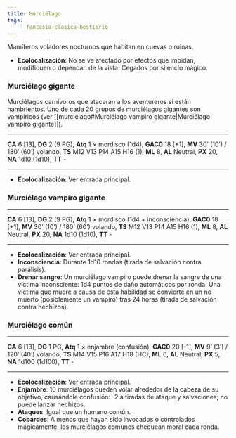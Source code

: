 ```yaml
---
title: Murciélago
tags:
    - fantasia-clasica-bestiario
---
```

Mamíferos voladores nocturnos que habitan en cuevas o ruinas.
- **Ecolocalización**: No se ve afectado por efectos que impidan, modifiquen o dependan de la vista. Cegados por silencio mágico.

### Murciélago gigante
Murciélagos carnívoros que atacarán a los aventureros si están hambrientos. Uno de cada 20 grupos de murciélagos gigantes son vampíricos (ver [[murcielago#Murciélago vampiro gigante|Murciélago vampiro gigante]]).
___
**CA** 6 [13], **DG** 2 (9 PG), **Atq** 1 × mordisco (1d4), **GAC0** 18 [+1], **MV** 30’ (10’) / 180’ (60’) volando, **TS** M12 V13 P14 A15 H16 (1), **ML** 8, **AL** Neutral, **PX** 20, **NA** 1d10 (1d10), **TT** -
___
- **Ecolocalización**: Ver entrada principal.
 
### Murciélago vampiro gigante
___
**CA** 6 [13], **DG** 2 (9 PG), **Atq** 1 × mordisco (1d4 + inconsciencia), **GAC0** 18 [+1], **MV** 30’ (10’) / 180’ (60’) volando, **TS** M12 V13 P14 A15 H16 (1), **ML** 8, **AL** Neutral, **PX** 20, **NA** 1d10 (1d10), **TT** -
___
- **Ecolocalización**: Ver entrada principal.
- **Inconsciencia**: Durante 1d10 rondas (tirada de salvación contra parálisis).
- **Drenar sangre**: Un murciélago vampiro puede drenar la sangre de una víctima inconsciente: 1d4 puntos de daño automáticos por ronda. Una víctima que muere a causa de esta habilidad se convierte en un no muerto (posiblemente un vampiro) tras 24 horas (tirada de salvación contra hechizos).

### Murciélago común
___
**CA** 6 [13], **DG** 1 PG, **Atq** 1 × enjambre (confusión), **GAC0** 20 [-1], **MV** 9’ (3’) / 120’ (40’) volando, **TS** M14 V15 P16 A17 H18 (HC), **ML** 6, **AL** Neutral, **PX** 5, **NA** 1d100 (1d100), **TT** -
___
- **Ecolocalización**: Ver entrada principal.
- **Enjambre**: 10 murciélagos pueden volar alrededor de la cabeza de su objetivo, causándole confusión: -2 a tiradas de ataque y salvaciones; no puede lanzar hechizos.
- **Ataques**: Igual que un humano común.
- **Cobardes**: A menos que hayan sido invocados o controlados mágicamente, los murciélagos comunes chequean moral cada ronda.
